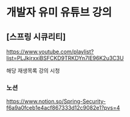 # 개발자 유미 유튜브 강의
## [스프링 시큐리티]
https://www.youtube.com/playlist?list=PLJkjrxxiBSFCKD9TRKDYn7IE96K2u3C3U

해당 재생목록 강의 시청

### 노션
https://www.notion.so/Spring-Security-f6a9a0fceb1e4acf867333d12c9082e1?pvs=4
